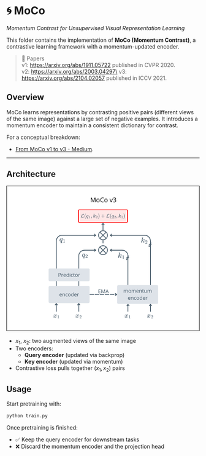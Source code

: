 # 🌀 MoCo

*Momentum Contrast for Unsupervised Visual Representation Learning*

This folder contains the implementation of **MoCo (Momentum Contrast)**, a contrastive learning framework with a momentum-updated encoder.

> 📄 Papers\
> v1: https://arxiv.org/abs/1911.05722 published in CVPR 2020.\
> v2: https://arxiv.org/abs/2003.04297\
> v3: https://arxiv.org/abs/2104.02057 published in ICCV 2021.


## Overview
MoCo learns representations by contrasting positive pairs (different views of the same image) against a large set of negative examples. It introduces a momentum encoder to maintain a consistent dictionary for contrast.

For a conceptual breakdown: 
- [From MoCo v1 to v3 - Medium](https://medium.com/data-science/from-moco-v1-to-v3-towards-building-a-dynamic-dictionary-for-self-supervised-learning-part-1-745dc3b4e861).

---

## Architecture

![MoCo v3 architecture diagram](../../assets/MoCo.png)

- $x_1$, $x_2$: two augmented views of the same image
- Two encoders:
    - **Query encoder** (updated via backprop)
    - **Key encoder** (updated via momentum)
- Contrastive loss pulls together $(x_1, x_2)$ pairs
## Usage

Start pretraining with:
```bash
python train.py 
```
Once pretraining is finished:
- ✅ Keep the query encoder for downstream tasks
- ❌ Discard the momentum encoder and the projection head
